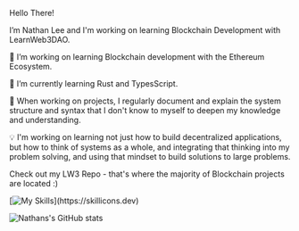 Hello There!

  I’m Nathan Lee and I'm working on learning Blockchain Development with LearnWeb3DAO.
 

  🔗 I’m working on learning Blockchain development with the Ethereum Ecosystem.
  
  🌱 I’m currently learning Rust and TypesScript.
  
  📖 When working on projects, I regularly document and explain the system structure and syntax that I don't know to myself to deepen my knowledge and understanding.
  
  💡 I'm working on learning not just how to build decentralized applications, but how to think of systems as a whole, and integrating that thinking into my problem solving, and using that mindset to build solutions to large problems.
  
  
  
  Check out my LW3 Repo - that's where the majority of Blockchain projects are located :)



[![My Skills](https://skillicons.dev/icons?i=rust,solidity,ts,js,graphql,git,nodejs,github,)](https://skillicons.dev)


![Nathans's GitHub stats](https://github-readme-stats.vercel.app/api?username=nslee333&show_icons=true&theme=dark)


<!-- [![Top Langs](https://github-readme-stats.vercel.app/api/top-langs/?username=nslee333&show_icons=true&theme=dark)](https://github.com/nslee333/github-readme-stats)
 -->





<!-- <div class="image">
  <img src="https://user-images.githubusercontent.com/83928534/158027313-35a09cf7-3193-40bb-951f-7da0ca18ba9f.jpg" height="375" width="auto" align="center" >
</div>
<!-- ![PFP](https://user-images.githubusercontent.com/83928534/158027313-35a09cf7-3193-40bb-951f-7da0ca18ba9f.jpg) --> 


